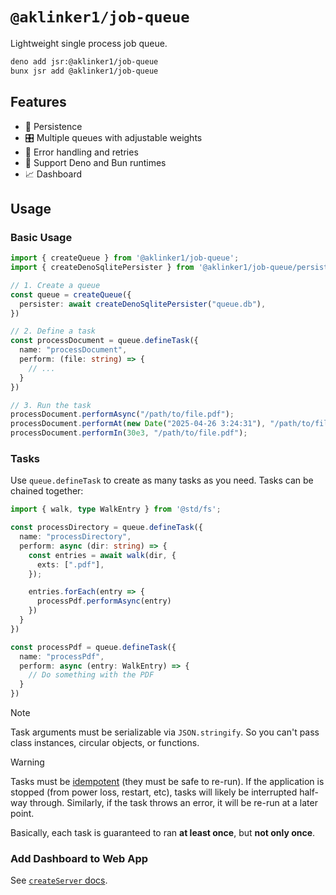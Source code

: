 # `@aklinker1/job-queue`

Lightweight single process job queue.

```sh
deno add jsr:@aklinker1/job-queue
bunx jsr add @aklinker1/job-queue
```

## Features

- 💽 Persistence
- 🎛️ Multiple queues with adjustable weights
- 🚧 Error handling and retries
- 🦕 Support Deno and Bun runtimes
- 📈 Dashboard

## Usage

### Basic Usage

```ts
import { createQueue } from '@aklinker1/job-queue';
import { createDenoSqlitePersister } from '@aklinker1/job-queue/persisters/deno-sqlite';

// 1. Create a queue
const queue = createQueue({
  persister: await createDenoSqlitePersister("queue.db"),
})

// 2. Define a task
const processDocument = queue.defineTask({
  name: "processDocument",
  perform: (file: string) => {
    // ...
  }
})

// 3. Run the task
processDocument.performAsync("/path/to/file.pdf");
processDocument.performAt(new Date("2025-04-26 3:24:31"), "/path/to/file.pdf");
processDocument.performIn(30e3, "/path/to/file.pdf");
```

### Tasks

Use `queue.defineTask` to create as many tasks as you need. Tasks can be chained together:

```ts
import { walk, type WalkEntry } from '@std/fs';

const processDirectory = queue.defineTask({
  name: "processDirectory",
  perform: async (dir: string) => {
    const entries = await walk(dir, {
      exts: [".pdf"],
    });

    entries.forEach(entry => {
      processPdf.performAsync(entry)
    })
  }
})

const processPdf = queue.defineTask({
  name: "processPdf",
  perform: async (entry: WalkEntry) => {
    // Do something with the PDF
  }
})
```

> [!NOTE]
> Task arguments must be serializable via `JSON.stringify`. So you can't pass class instances, circular objects, or functions.

> [!WARNING]
> Tasks must be [idempotent](https://en.wikipedia.org/wiki/Idempotence) (they must be safe to re-run). If the application is stopped (from power loss, restart, etc), tasks will likely be interrupted half-way through. Similarly, if the task throws an error, it will be re-run at a later point.
>
> Basically, each task is guaranteed to ran **at least once**, but **not only once**.

### Add Dashboard to Web App

See [`createServer` docs](https://jsr.io/@aklinker1/job-queue/doc/server/~/createServer).
